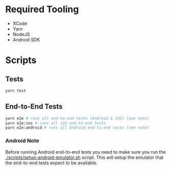 # Required Tooling

* XCode
* Yarn
* NodeJS
* Android SDK

# Scripts

## Tests

```bash
yarn test
```

## End-to-End Tests

```bash
yarn e2e # runs all end-to-end tests (Android & iOS) (see note)
yarn e2e:ios # runs all iOS end-to-end tests
yarn e2e:android # runs all Android end-to-end tests (see note)
```

### Android Note

Before running Android end-to-end tests you need to make sure you run the [./scripts/setup-android-emulator.sh](./scripts/setup-android-emulator.sh) script. This will setup the emulator that the end-to-end tests expect to be available.
